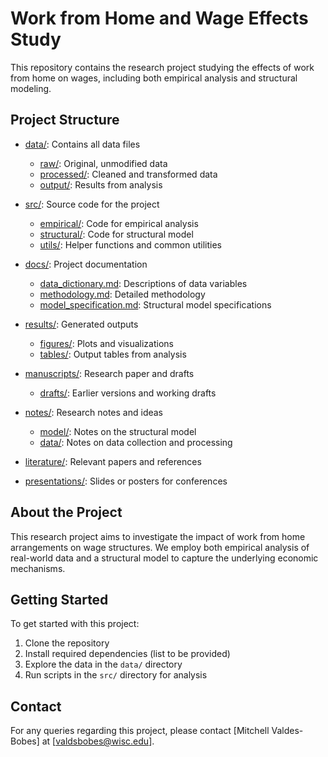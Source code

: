 # Work from Home and Wage Effects Study

This repository contains the research project studying the effects of work from home on wages, including both empirical analysis and structural modeling.

## Project Structure

- [data/](data/): Contains all data files
  - [raw/](data/raw/): Original, unmodified data
  - [processed/](data/processed/): Cleaned and transformed data
  - [output/](data/output/): Results from analysis

- [src/](src/): Source code for the project
  - [empirical/](src/empirical/): Code for empirical analysis
  - [structural/](src/structural/): Code for structural model
  - [utils/](src/utils/): Helper functions and common utilities

- [docs/](docs/): Project documentation
  - [data_dictionary.md](docs/data_dictionary.md): Descriptions of data variables
  - [methodology.md](docs/methodology.md): Detailed methodology
  - [model_specification.md](docs/model_specification.md): Structural model specifications

- [results/](results/): Generated outputs
  - [figures/](results/figures/): Plots and visualizations
  - [tables/](results/tables/): Output tables from analysis

- [manuscripts/](manuscripts/): Research paper and drafts
  - [drafts/](manuscripts/drafts/): Earlier versions and working drafts

- [notes/](notes/): Research notes and ideas
  - [model/](notes/model/): Notes on the structural model
  - [data/](notes/data/): Notes on data collection and processing

- [literature/](literature/): Relevant papers and references

- [presentations/](presentations/): Slides or posters for conferences

## About the Project

This research project aims to investigate the impact of work from home arrangements on wage structures. We employ both empirical analysis of real-world data and a structural model to capture the underlying economic mechanisms.

## Getting Started

To get started with this project:

1. Clone the repository
2. Install required dependencies (list to be provided)
3. Explore the data in the `data/` directory
4. Run scripts in the `src/` directory for analysis


## Contact

For any queries regarding this project, please contact [Mitchell Valdes-Bobes] at [valdsbobes@wisc.edu].

